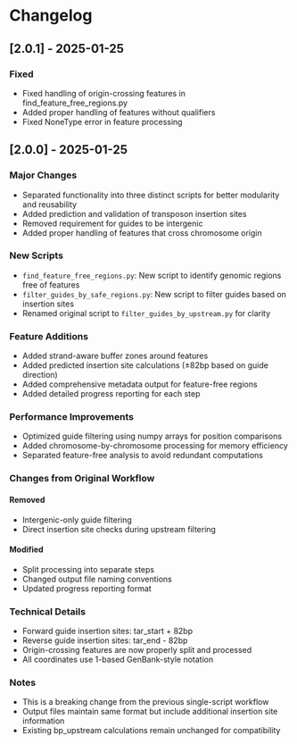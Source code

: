 # Changelog

## [2.0.1] - 2025-01-25

### Fixed
- Fixed handling of origin-crossing features in find_feature_free_regions.py
- Added proper handling of features without qualifiers
- Fixed NoneType error in feature processing
## [2.0.0] - 2025-01-25

### Major Changes
- Separated functionality into three distinct scripts for better modularity and reusability
- Added prediction and validation of transposon insertion sites
- Removed requirement for guides to be intergenic
- Added proper handling of features that cross chromosome origin

### New Scripts
- `find_feature_free_regions.py`: New script to identify genomic regions free of features
- `filter_guides_by_safe_regions.py`: New script to filter guides based on insertion sites
- Renamed original script to `filter_guides_by_upstream.py` for clarity

### Feature Additions
- Added strand-aware buffer zones around features
- Added predicted insertion site calculations (±82bp based on guide direction)
- Added comprehensive metadata output for feature-free regions
- Added detailed progress reporting for each step

### Performance Improvements
- Optimized guide filtering using numpy arrays for position comparisons
- Added chromosome-by-chromosome processing for memory efficiency
- Separated feature-free analysis to avoid redundant computations

### Changes from Original Workflow
#### Removed
- Intergenic-only guide filtering
- Direct insertion site checks during upstream filtering

#### Modified
- Split processing into separate steps
- Changed output file naming conventions
- Updated progress reporting format

### Technical Details
- Forward guide insertion sites: tar_start + 82bp
- Reverse guide insertion sites: tar_end - 82bp
- Origin-crossing features are now properly split and processed
- All coordinates use 1-based GenBank-style notation

### Notes
- This is a breaking change from the previous single-script workflow
- Output files maintain same format but include additional insertion site information
- Existing bp_upstream calculations remain unchanged for compatibility